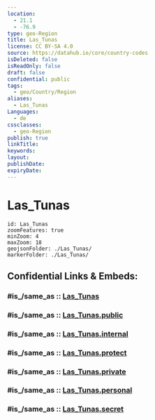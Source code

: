 ```yaml
---
location:
  - 21.1
  - -76.9
type: geo-Region
title: Las_Tunas
license: CC BY-SA 4.0
source: https://datahub.io/core/country-codes
isDeleted: false
isReadOnly: false
draft: false
confidential: public
tags:
  - geo/Country/Region
aliases:
  - Las_Tunas
Languages:
  - de
cssclasses:
  - geo-Region
publish: true
linkTitle:
keywords:
layout:
publishDate:
expiryDate:
---
```


# Las_Tunas

```leaflet
id: Las_Tunas
zoomFeatures: true 
minZoom: 4 
maxZoom: 18
geojsonFolder: ./Las_Tunas/
markerFolder: ./Las_Tunas/
```


## Confidential Links & Embeds: 

### #is_/same_as :: [Las_Tunas](/_Standards/Earth/Continent/America~Caribbean/Cuba/provinces~Cuba/Las_Tunas.md) 

### #is_/same_as :: [Las_Tunas.public](/_public/Earth/Continent/America~Caribbean/Cuba/provinces~Cuba/Las_Tunas.public.md) 

### #is_/same_as :: [Las_Tunas.internal](/_internal/Earth/Continent/America~Caribbean/Cuba/provinces~Cuba/Las_Tunas.internal.md) 

### #is_/same_as :: [Las_Tunas.protect](/_protect/Earth/Continent/America~Caribbean/Cuba/provinces~Cuba/Las_Tunas.protect.md) 

### #is_/same_as :: [Las_Tunas.private](/_private/Earth/Continent/America~Caribbean/Cuba/provinces~Cuba/Las_Tunas.private.md) 

### #is_/same_as :: [Las_Tunas.personal](/_personal/Earth/Continent/America~Caribbean/Cuba/provinces~Cuba/Las_Tunas.personal.md) 

### #is_/same_as :: [Las_Tunas.secret](/_secret/Earth/Continent/America~Caribbean/Cuba/provinces~Cuba/Las_Tunas.secret.md)

